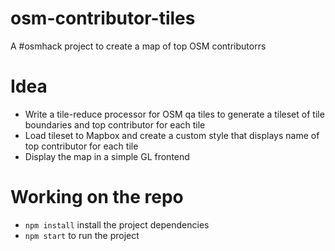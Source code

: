 # osm-contributor-tiles
A #osmhack project to create a map of top OSM contributorrs

# Idea

- Write a tile-reduce processor for OSM qa tiles to generate a tileset of tile boundaries and top contributor for each tile
- Load tileset to Mapbox and create a custom style that displays name of top contributor for each tile
- Display the map in a simple GL frontend

# Working on the repo

- `npm install` install the project dependencies
- `npm start` to run the project
